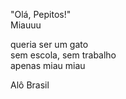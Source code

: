 "Olá, Pepitos!"<br>
Miauuu

queria ser um gato <br>
sem escola, sem trabalho<br>
apenas miau miau

Alô Brasil